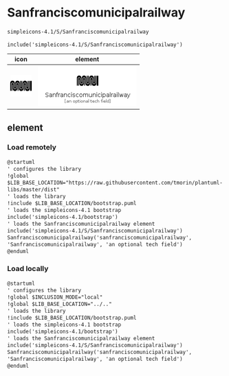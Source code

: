 # Sanfranciscomunicipalrailway

```text
simpleicons-4.1/S/Sanfranciscomunicipalrailway
```

```text
include('simpleicons-4.1/S/Sanfranciscomunicipalrailway')
```

|icon|element|
|---|---|
|![](Sanfranciscomunicipalrailway.png)|![](Sanfranciscomunicipalrailway.element.png)|



## element
### Load remotely
```plantuml
@startuml
' configures the library
!global $LIB_BASE_LOCATION="https://raw.githubusercontent.com/tmorin/plantuml-libs/master/dist"
' loads the library
!include $LIB_BASE_LOCATION/bootstrap.puml
' loads the simpleicons-4.1 bootstrap
include('simpleicons-4.1/bootstrap')
' loads the Sanfranciscomunicipalrailway element
include('simpleicons-4.1/S/Sanfranciscomunicipalrailway')
Sanfranciscomunicipalrailway('sanfranciscomunicipalrailway', 'Sanfranciscomunicipalrailway', 'an optional tech field')
@enduml
```
### Load locally
```plantuml
@startuml
' configures the library
!global $INCLUSION_MODE="local"
!global $LIB_BASE_LOCATION="../.."
' loads the library
!include $LIB_BASE_LOCATION/bootstrap.puml
' loads the simpleicons-4.1 bootstrap
include('simpleicons-4.1/bootstrap')
' loads the Sanfranciscomunicipalrailway element
include('simpleicons-4.1/S/Sanfranciscomunicipalrailway')
Sanfranciscomunicipalrailway('sanfranciscomunicipalrailway', 'Sanfranciscomunicipalrailway', 'an optional tech field')
@enduml
```

